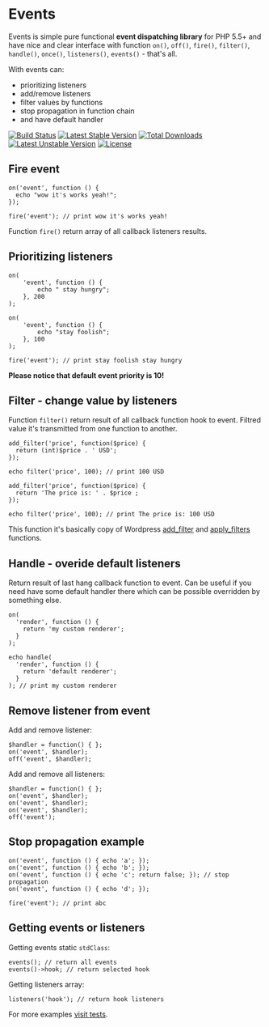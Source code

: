 # Events

Events is simple pure functional **event dispatching library** for PHP 5.5+ and have nice and clear interface with function `on()`, `off()`, `fire()`, `filter()`, `handle()`, `once()`, `listeners()`, `events()` - that's all.

With events can:

- prioritizing listeners
- add/remove listeners
- filter values by functions
- stop propagation in function chain
- and have default handler

[![Build Status](https://travis-ci.org/OzzyCzech/events.png?branch=master)](https://travis-ci.org/OzzyCzech/events) [![Latest Stable Version](https://poser.pugx.org/om/events/v/stable.png)](https://packagist.org/packages/om/events) [![Total Downloads](https://poser.pugx.org/om/events/downloads.png)](https://packagist.org/packages/om/events) [![Latest Unstable Version](https://poser.pugx.org/om/events/v/unstable.png)](https://packagist.org/packages/om/events) [![License](https://poser.pugx.org/om/events/license.png)](https://packagist.org/packages/om/events)


## Fire event

    on('event', function () {
      echo "wow it's works yeah!";
    });

    fire('event'); // print wow it's works yeah!

Function `fire()` return array of all callback listeners results.

## Prioritizing listeners

    on(
    	'event', function () {
    		echo " stay hungry";
    	}, 200
    );

    on(
    	'event', function () {
    		echo "stay foolish";
    	}, 100
    );

    fire('event'); // print stay foolish stay hungry

**Please notice that default event priority is 10!**

## Filter - change value by listeners

Function `filter()` return result of all callback function hook to event. Filtred value it's transmitted from one function to another.
 
    add_filter('price', function($price) {
      return (int)$price . ' USD';
    });
    
    echo filter('price', 100); // print 100 USD
        
    add_filter('price', function($price) {
      return 'The price is: ' . $price ;
    });
    
    echo filter('price', 100); // print The price is: 100 USD

This function it's basically copy of Wordpress [add_filter](http://codex.wordpress.org/Function_Reference/add_filter) and [apply_filters](http://codex.wordpress.org/Function_Reference/apply_filters) functions.

## Handle - overide default listeners

Return result of last hang callback function to event. Can be useful if you need have some default handler there which can be possible overridden by something else.

    on(
      'render', function () {
        return 'my custom renderer';
      }
    );
    
    echo handle(
      'render', function () {
        return 'default renderer';
      }
    ); // print my custom renderer
    
    
## Remove listener from event
Add and remove listener:

    $handler = function() { };
    on('event', $handler);
    off('event', $handler);

Add and remove all listeners:

    $handler = function() { };
    on('event', $handler);
    on('event', $handler);
    on('event', $handler);
    off('event');

## Stop propagation example

    on('event', function () { echo 'a'; });
    on('event', function () { echo 'b'; });
    on('event', function () { echo 'c'; return false; }); // stop propagation
    on('event', function () { echo 'd'; });
    
    fire('event'); // print abc
    
## Getting events or listeners

Getting events static `stdClass`:

    events(); // return all events
    events()->hook; // return selected hook

Getting listeners array:

    listeners('hook'); // return hook listeners
    
For more examples [visit tests](https://github.com/OzzyCzech/events/tree/master/tests). 
